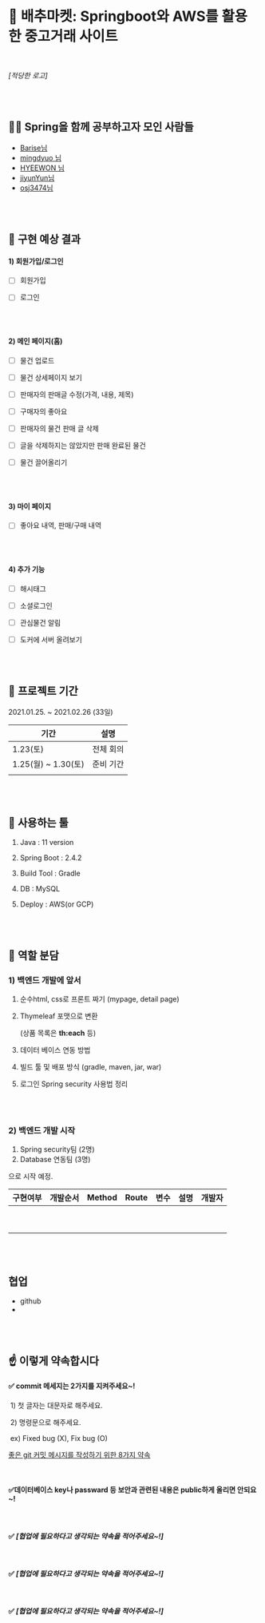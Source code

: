 # 📢 배추마켓: Springboot와 AWS를 활용한 중고거래 사이트

<br>

*[적당한 로고]* 



<br><br>

## 🙋‍♂️ Spring을 함께 공부하고자 모인 사람들

- <a href="https://github.com/Barise" target="_blank">Barise님</a> 
- <a href="https://github.com/mingdyuo" target="_blank">mingdyuo 님</a> 
- <a href="https://github.com/HYEEWON " target="_blank">HYEEWON 님</a> 
- <a href="https://github.com/jiyunYun" target="_blank">jiyunYun님</a> 
- <a href="https://github.com/osj3474" target="_blank">osj3474님</a>





<br><br>

## 🎯 구현 예상 결과

#### 1) 회원가입/로그인

- [ ] 회원가입
- [ ] 로그인



<br><br>

#### 2) 메인 페이지(홈)

- [ ] 물건 업로드
- [ ] 물건 상세페이지 보기
- [ ] 판매자의 판매글 수정(가격, 내용, 제목)
- [ ] 구매자의 좋아요
- [ ] 판매자의 물건 판매 글 삭제
- [ ] 글을 삭제하지는 않았지만 판매 완료된 물건
- [ ] 물건 끌어올리기





<br><br>

#### 3) 마이 페이지

- [ ] 좋아요 내역, 판매/구매 내역



<br><br>

#### 4) 추가 기능

- [ ] 해시태그
- [ ] 소셜로그인
- [ ] 관심물건 알림
- [ ] 도커에 서버 올려보기



<br><br>

## 📆 프로젝트 기간

2021.01.25. ~ 2021.02.26 (33일)

| 기간                | 설명      |
| ------------------- | --------- |
| 1.23(토)            | 전체 회의 |
| 1.25(월) ~ 1.30(토) | 준비 기간 |
|                     |           |



<br><br>

## 📍 사용하는 툴

1. Java : 11 version

2. Spring Boot : 2.4.2

3. Build Tool : Gradle

4. DB : MySQL

5. Deploy : AWS(or GCP)

   











<br><br>

## 📌 역할 분담



### 1) 백엔드 개발에 앞서

1. 순수html, css로 프론트 짜기 (mypage, detail page)

2. Thymeleaf 포맷으로 변환

   (상품 목록은 **th:each** 등)

3. 데이터 베이스 연동 방법

4. 빌드 툴 및 배포 방식 (gradle, maven, jar, war)

5. 로그인 Spring security 사용법 정리 



<br><br>

### 2) 백엔드 개발 시작

1. Spring security팀 (2명)
2. Database 연동팀 (3명)

으로 시작 예정.



| 구현여부 | 개발순서 | Method | Route | 변수 | 설명 | 개발자 |
| :------- | -------- | ------ | ----- | ---- | ---- | ------ |
|          |          |        |       |      |      |        |
|          |          |        |       |      |      |        |
|          |          |        |       |      |      |        |
|          |          |        |       |      |      |        |
|          |          |        |       |      |      |        |
|          |          |        |       |      |      |        |
|          |          |        |       |      |      |        |
|          |          |        |       |      |      |        |
|          |          |        |       |      |      |        |





<br><br>

## 협업

- github 
- 





<br><br>

## ☝ 이렇게 약속합시다 

#### ✅ commit 메세지는 2가지를 지켜주세요~!

​	1) 첫 글자는 대문자로 해주세요.

​	2) 명령문으로 해주세요.

​		ex) Fixed bug (X), Fix bug (O)

​	<a href="https://djkeh.github.io/articles/How-to-write-a-git-commit-message-kor/" target="_blank">좋은 git 커밋 메시지를 작성하기 위한 8가지 약속</a>



<br>

#### ✅데이터베이스 key나 passward 등 보안과 관련된 내용은 public하게 올리면 안되요~! 



<br>

#### ✅ *[협업에 필요하다고 생각되는 약속을 적어주세요~!]*



<br>

#### ✅ *[협업에 필요하다고 생각되는 약속을 적어주세요~!]*



<br>

#### ✅ *[협업에 필요하다고 생각되는 약속을 적어주세요~!]*

<br>




